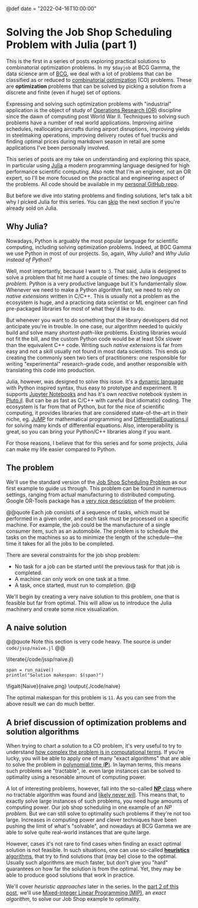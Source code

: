 @def date = "2022-04-16T10:00:00"

# Solving the Job Shop Scheduling Problem with Julia (part 1)

This is the first in a series of posts exploring practical solutions to combinatorial 
optimization problems. In my `$dayjob` at BCG Gamma, the data science arm of [BCG](https://bcg.com), 
we deal with a lot of problems that can be  classified as or reduced to 
[combinatorial optimization](https://en.wikipedia.org/wiki/Combinatorial_optimization) (CO)
problems. These are **optimization** problems that can be solved by picking a solution
from a discrete and finite (even if huge) set of options.

Expressing and solving such optimization problems with "industrial" application is the object of study 
of [Operations Research (OR)](https://en.wikipedia.org/wiki/Operations_research) discipline 
since the dawn of computing post World War II. Techniques to solving such problems have a number 
of real world applications. Improving airline schedules, reallocating aircrafts during airport disruptions, 
improving yields in steelmaking operations, improving delivery routes of fuel trucks 
and finding optimal prices during markdown season in retail are some applications I've
been personally involved.

This series of posts are my take on understanding and exploring this space, in particular
using [Julia](https://julialang.org/) a modern programming language designed for high performance
scientific computing. Also note that I'm an engineer, not an OR expert, so I'll be more focused on
the practical and engineering aspect of the problems. All code should be available in 
my [personal GitHub repo](https://github.com/cjalmeida/optim).

But before we dive into stating problems and finding solutions, let's talk a bit 
why I picked Julia for this series. You can [skip](#the_problem) the next section if you're already
sold on Julia.

## Why Julia?

Nowadays, Python is arguably the most popular language for scientific computing, 
including solving optimization problems. Indeed, at BGC Gamma we use Python in most
of our projects. So, again, *Why Julia?* and *Why Julia instead of Python?*

Well, most importantly, because I want to :). That said, Julia is designed to solve
a problem that hit me hard a couple of times: the *two languages problem*. Python is
a very productive language but it's fundamentally slow. Whenever we need to make a 
Python algorithm fast, we need to rely on *native extensions* written in C/C++. This 
is usually not a problem as the ecosystem is huge, and a practicing data scientist or 
ML engineer can find pre-packaged libraries for most of what they'd like to do.

But whenever you want to do something that the library developers did not 
anticipate you're in trouble. In one case, our algorithm needed to quickly build and
solve many *shortest-path*-like problems. Existing libraries would not fit the bill, 
and the custom Python code would be at least 50x slower than the equivalent C++ code. 
Writing such *native extensions* is far from easy and not a skill usually not found in 
most data scientists. This ends up creating the commonly seen two tiers of 
practitioners: one responsible for writing "experimental" research-grade code, and 
another responsible with translating this code into production.

Julia, however, was designed to solve this issue. It's a 
[dynamic language](https://en.wikipedia.org/wiki/Dynamic_programming_language) with
Python inspired syntax, thus easy to prototype and experiment. It supports 
[Jupyter Notebooks](https://github.com/JuliaLang/IJulia.jl) and has it's own *reactive*
notebook system in [Pluto.jl]. But can be as fast as C/C++ with careful 
(but idiomatic) coding. The ecosystem is far from that of Python,
but for the nice of scientific computing, it provides libraries that are 
considered state-of-the-art in their niche, eg. [JuMP] for mathematical programming and 
[DifferentialEquations.jl] for solving many kinds of differential equations. Also,
interoperability is great, so you can bring your Python/C++ libraries along if you want.

For those reasons, I believe that for this series and for some projects, Julia can make
my life easier compared to Python.

## The problem

We'll use the standard version of the [Job Shop Scheduling Problem](https://en.wikipedia.org/wiki/Job-shop_scheduling) 
as our first example to guide us through. This problem can be found in numerous settings,
ranging from actual manufacturing to distributed computing. Google OR-Tools package has 
a [very nice description](https://developers.google.com/optimization/scheduling/job_shop) of the problem:

@@quote
Each job consists of a sequence of tasks, which must be performed in a given order, and 
each task must be processed on a specific machine. For example, the job could be the 
manufacture of a single consumer item, such as an automobile. The problem is to 
schedule the tasks on the machines so as to minimize the length of the schedule—the 
time it takes for all the jobs to be completed.

There are several constraints for the job shop problem:

 - No task for a job can be started until the previous task for that job is completed.
 - A machine can only work on one task at a time.
 - A task, once started, must run to completion.
@@

We'll begin by creating a very naive solution to this problem, one that is feasible
but far from optimal. This will allow us to introduce the Julia machinery and create
some nice visualization.

## A naive solution

@@quote
Note this section is very code heavy. The source is under `code/jssp/naive.jl`
@@

\literate{/code/jssp/naive.jl}

```julia:./code/naive
span = run_naive()
println("Solution makespan: $(span)")
```

\figalt{Naive}{naive.png}
\output{./code/naive}

The optimal makespan for this problem is `11`. As you can see from the above result
we can do much better.

## A brief discussion of optimization problems and solution algorithms

When trying to chart a solution to a CO problem, it's very useful to try to
understand [how complex the problem is in computational terms](https://en.wikipedia.org/wiki/Computational_complexity).
If you're lucky, you will be able to apply one of many "exact algorithms" that are able to
solve the problem in [polynomial time (**P**)](https://en.wikipedia.org/wiki/Time_complexity#Polynomial_time).
In layman terms, this means such problems are "tractable", ie. even large instances 
can be solved to optimality using a resonable amount of computing power. 

A lot of interesting problems, however, fall into the so-called [**NP** class](https://en.wikipedia.org/wiki/NP_(complexity)) 
where no tractable algorithm was found and [likely never will](https://en.wikipedia.org/wiki/P_versus_NP_problem). 
This means that, to exactly solve large instances of such problems, you need huge 
amounts of computing power. Our job shop scheduling in one example of an *NP problem*. 
But we can still solve to optimality such problems if they're not too large. Increases 
in computing power and clever techniques have been pushing the limit of what's "solvable", 
and nowadays at BCG Gamma we are able to solve quite real-world instances that are 
quite large.

However, cases it's not rare to find cases when finding an exact optimal solution is 
not feasible. In such situations, one can use so-called 
[**heuristics** algorithms](https://en.wikipedia.org/wiki/Heuristic_(computer_science)), 
that try to find solutions that (may be) close to the optimal. Usually such algorithms 
are much faster, but don't give you "hard" guarantees on how far the solution is from 
the optimal. Yet, they may be able to produce good solutions that work in practice.

We'll cover *heuristic approaches* later in the series. In the [part 2 of this post](/posts/jssp2/), 
we'll use [Mixed-Integer Linear Programming (MIP)](https://www.gurobi.com/resource/mip-basics/), 
an *exact algorithm*, to solve our Job Shop example to optimality.


[JuMP]: https://jump.dev/JuMP.jl/stable/
[DifferentialEquations.jl]: https://diffeq.sciml.ai/dev/index.html
[Pluto.jl]: https://github.com/fonsp/Pluto.jl